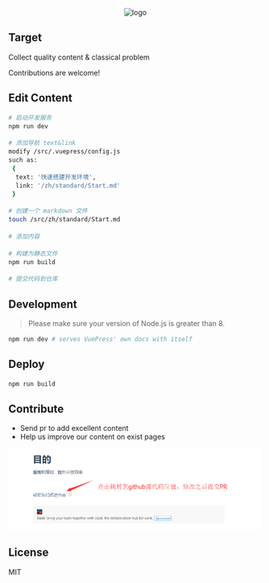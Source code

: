 <p align="center">
  <!-- <img width="280" src="https://avatars1.githubusercontent.com/u/8192412?s=460&v=4" alt="logo"> -->
  <!-- <img  width="280" src="https://ss0.bdstatic.com/70cFuHSh_Q1YnxGkpoWK1HF6hhy/it/u=1223506087,668766027&fm=26&gp=0.jpg" alt="logo"> -->
  <img width="280" src="https://ss2.bdstatic.com/70cFvnSh_Q1YnxGkpoWK1HF6hhy/it/u=1755577694,2570817346&fm=26&gp=0.jpg" alt="logo">
  
</p>

## Target
Collect quality content & classical problem

Contributions are welcome!

## Edit Content
``` bash
# 启动开发服务
npm run dev

# 添加导航 text&link
modify /src/.vuepress/config.js
such as: 
 {
  text: '快速搭建开发环境',
  link: '/zh/standard/Start.md'
 }

# 创建一个 markdown 文件
touch /src/zh/standard/Start.md

# 添加内容

# 构建为静态文件
npm run build

# 提交代码到仓库
```

## Development

> Please make sure your version of Node.js is greater than 8.

``` bash
npm run dev # serves VuePress' own docs with itself
```

## Deploy
``` bash
npm run build
```

## Contribute
- Send pr to add excellent content
- Help us improve our content on exist pages  

![improve](/src/.vuepress/public//img/improve.png)

## License

MIT

